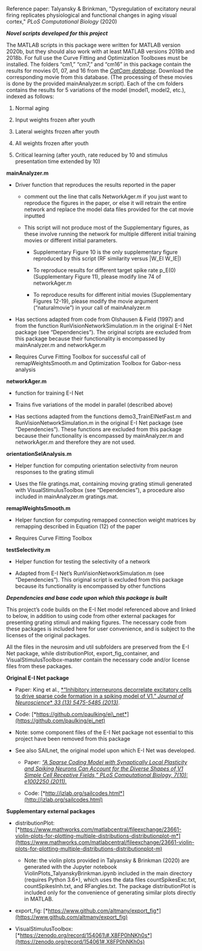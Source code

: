 Reference paper: Talyansky & Brinkman, "Dysregulation of excitatory
neural firing replicates physiological and functional changes in aging
visual cortex," *PLoS Computational Biology* (2020)

***Novel scripts developed for this project***

The MATLAB scripts in this package were written for MATLAB version
2020b, but they should also work with at least MATLAB versions 2019b and
2018b. For full use the Curve Fitting and Optimization Toolboxes must be
installed. The folders “cm1,” “cm7,” and “cm16” in this package contain
the results for movies 01, 07, and 16 from the [*CatCam
database*](https://zenodo.org/record/46481#.X8pfbKpKiu4). 
Download the corresponding movie from this database. (The processing 
of these movies is done by the provided mainAnalyzer.m script). 
Each of the cm folders contains the results for 5 variations of the model 
(model1, model2, etc.), indexed as follows:

1.  Normal aging

2.  Input weights frozen after youth

3.  Lateral weights frozen after youth

4.  All weights frozen after youth

5.  Critical learning (after youth, rate reduced by 10 and stimulus
     presentation time extended by 10)

**mainAnalyzer.m**

-   Driver function that reproduces the results reported in the paper

    -   comment out the line that calls NetworkAger.m if you just want 
        to reproduce the figures in the paper, or else it will retrain
        the entire network and replace the model data files provided
        for the cat movie inputted

    -   This script will not produce most of the Supplementary figures,
        as these involve running the network for multiple different
        initial training movies or different initial parameters.

        -   Supplementary Figure 10 is the only supplementary figure
            reproduced by this script (RF similarity versus |W\_EI W\_IE|)

        -   To reproduce results for different target spike rate p\_E(0)
            (Supplementary Figure 11), please modify line 74 of
            networkAger.m

        -   To reproduce results for different initial movies
            (Supplementary Figures 12-19), please modify the movie
            argument (“naturalmovie”) in your call of mainAnalyzer.m

-   Has sections adapted from code from Olshausen & Field (1997) and
    from the function RunVisionNetworkSimulation.m in the original E-I
    Net package (see “Dependencies”). The original scripts are
    excluded from this package because their functionality is
    encompassed by mainAnalyzer.m and networkAger.m

-   Requires Curve Fitting Toolbox for successful call of
    remapWeightsSmooth.m and Optimization Toolbox for Gabor-ness
    analysis

**networkAger.m**

-   function for training E-I Net

-   Trains five variations of the model in parallel (described above)

-   Has sections adapted from the functions demo3\_TrainEINetFast.m and
    RunVisionNetworkSimulation.m in the original E-I Net package (see
    “Dependencies”). These functions are excluded from this package
    because their functionality is encompassed by mainAnalyzer.m and
    networkAger.m and therefore they are not used.

**orientationSelAnalysis.m**

-   Helper function for computing orientation selectivity from neuron
    responses to the grating stimuli

-   Uses the file gratings.mat, containing moving grating stimuli
    generated with VisualStimulusToolbox (see “Dependencies”), a
    procedure also included in mainAnalyzer.m gratings.mat.

**remapWeightsSmooth.m**

-   Helper function for computing remapped connection weight matrices by
    remapping described in Equation (12) of the paper

-   Requires Curve Fitting Toolbox

**testSelectivity.m**

-   Helper function for testing the selectivity of a network

-   Adapted from E-I Net’s RunVisionNetworkSimulation.m (see
    “Dependencies”). This original script is excluded from this
    package because its functionality is encompassed by other
    functions

***Dependencies and base code upon which this package is built***

This project’s code builds on the E-I Net model referenced above and
linked to below, in addition to using code from other external packages
for presenting grating stimuli and making figures. The necessary code
from these packages is included here for user convenience, and is
subject to the licenses of the original packages.

All the files in the neurosim and util subfolders are preserved from the
E-I Net package, while distributionPlot, export\_fig\_container, and
VisualStimulusToolbox-master contain the necessary code and/or license
files from these packages.

**Original E-I Net package**

-   Paper: King et al., [*“Inhibitory interneurons decorrelate
    excitatory cells to drive sparse code formation in a spiking model
    of V1,” *Journal of Neuroscience** *33 (13) 5475-5485 (2013)*](https://www.jneurosci.org/content/33/13/5475.long).

-   Code: [*https://github.com/paulking/ei\_net*](https://github.com/paulking/ei_net)

-   Note: some component files of the E-I Net package not essential to
    this project have been removed from this package

-   See also SAILnet, the original model upon which E-I Net was
    developed.

    -   Paper: [*“A Sparse Coding Model with Synaptically Local
        Plasticity and Spiking Neurons Can Account for the Diverse
        Shapes of V1 Simple Cell Receptive Fields,” PLoS Computational Biology, 7(10): e1002250 (2011).*](https://journals.plos.org/ploscompbiol/article?id=10.1371/journal.pcbi.1002250)

    -   Code:
        [*http://jzlab.org/sailcodes.html*](http://jzlab.org/sailcodes.html)

**Supplementary external packages**

-   distributionPlot:  [*https://www.mathworks.com/matlabcentral/fileexchange/23661-violin-plots-for-plotting-multiple-distributions-distributionplot-m*](https://www.mathworks.com/matlabcentral/fileexchange/23661-violin-plots-for-plotting-multiple-distributions-distributionplot-m)

    -   Note: the violin plots provided in Talyansky & Brinkman (2020)
        are generated with the Jupyter notebook
        ViolinPlots\_TalyanskyBrinkman.ipynb included in the main
        directory (requires Python 3.6+), which uses the data files
        countSpikesExc.txt, countSpikesInh.txt, and RFangles.txt. The
        package distributionPlot is included only for the convenience
        of generating similar plots directly in MATLAB.

-   export\_fig: [*https://www.github.com/altmany/export_fig*](https://www.github.com/altmany/export_fig)

-   VisualStimulusToolbox: [*https://zenodo.org/record/154061\#.X8FP0hNKh0s*](https://zenodo.org/record/154061#.X8FP0hNKh0s)


